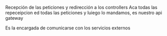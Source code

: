 Recepción de las peticiones y redirección a los controllers
Aca todas las repeceipcion ed todas las peticiones y luiego lo mandamos, es nuestro api gateway

Es la encargada de comunicarse con los servicios externos

